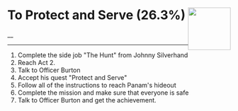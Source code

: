 # To Protect and Serve (26.3%) <img style="float: right;" src="https://cdn.akamai.steamstatic.com/steamcommunity/public/images/apps/1091500/a51caf46e315b285be58a7d6cf7013a7b0c44a41.jpg" width="96" height="96">

__

---

1. Complete the side job "The Hunt" from Johnny Silverhand
2. Reach Act 2.
3. Talk to Officer Burton
4. Accept his quest "Protect and Serve"
5. Follow all of the instructions to reach Panam's hideout 
6. Complete the mission and make sure that everyone is safe
7. Talk to Officer Burton and get the achievement.